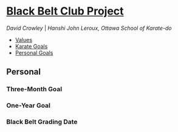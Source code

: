 <link rel="stylesheet" href="bbc-style.css">

<div class="bbc-title" markdown='1'>

# [Black Belt Club Project](landing.md)

_David Crowley_ \| _Hanshi John Leroux, Ottawa School of Karate-do_

<div id="menu" class="bbc-menu" markdown=1>

- [Values](values.md)
- [Karate Goals](karate.md)
- [Personal Goals](personal.md)

</div>

</div>


<div class="tile-box bbc-content">

<div id="content" class="bbc-content" markdown=1>

## Personal

### Three-Month Goal



### One-Year Goal



### Black Belt Grading Date


</div>

</div>